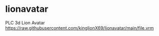 # lionavatar
PLC 3d Lion Avatar
https://raw.githubusercontent.com/kinglionX69/lionavatar/main/file.vrm

